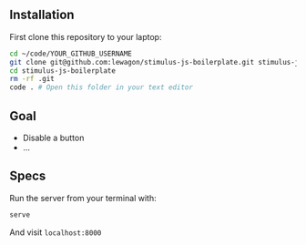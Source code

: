 ## Installation

First clone this repository to your laptop:

```bash
cd ~/code/YOUR_GITHUB_USERNAME
git clone git@github.com:lewagon/stimulus-js-boilerplate.git stimulus-js-boilerplate
cd stimulus-js-boilerplate
rm -rf .git
code . # Open this folder in your text editor
```

## Goal

- Disable a button
- ...


## Specs

Run the server from your terminal with:

```bash
serve
```

And visit `localhost:8000`
